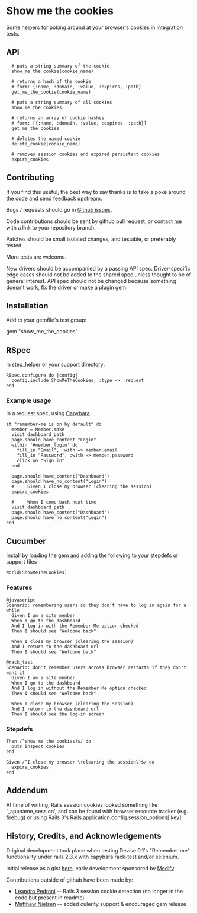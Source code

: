 # Show me the cookies

Some helpers for poking around at your browser's cookies in integration tests.

## API

      # puts a string summary of the cookie
      show_me_the_cookie(cookie_name)
      
      # returns a hash of the cookie
      # form: {:name, :domain, :value, :expires, :path}
      get_me_the_cookie(cookie_name)
      
      # puts a string summary of all cookies
      show_me_the_cookies
      
      # returns an array of cookie hashes
      # form: [{:name, :domain, :value, :expires, :path}]
      get_me_the_cookies
      
      # deletes the named cookie
      delete_cookie(cookie_name)
      
      # removes session cookies and expired persistent cookies
      expire_cookies

## Contributing

If you find this useful, the best way to say thanks is to take a poke around the code and send feedback upstream.

Bugs / requests should go in [Github issues](https://github.com/nruth/show_me_the_cookies/issues).

Code contributions should be sent by github pull request, or contact [me](https://github.com/nruth) with a link 
to your repository branch.

Patches should be small isolated changes, and testable, or preferably tested.

More tests are welcome.

New drivers should be accompanied by a passing API spec. 
Driver-specific edge cases should not be added to the shared spec unless thought to be of general interest.
API spec should not be changed because something doesn't work, fix the driver or make a plugin gem.

## Installation

Add to your gemfile's test group:

gem "show\_me\_the\_cookies"


## RSpec

in step_helper or your support directory:

    RSpec.configure do |config|
      config.include ShowMeTheCookies, :type => :request
    end

### Example usage

In a request spec, using [Capybara](https://github.com/jnicklas/capybara)

    it "remember-me is on by default" do
      member = Member.make
      visit dashboard_path
      page.should have_content "Login"
      within '#member_login' do
        fill_in "Email", :with => member.email
        fill_in "Password", :with => member.password
        click_on "Sign in"
      end
  
      page.should have_content("Dashboard")
      page.should have_no_content("Login")
      #     Given I close my browser (clearing the session)
      expire_cookies

      #     When I come back next time
      visit dashboard_path
      page.should have_content("Dashboard")
      page.should have_no_content("Login")
    end


## Cucumber


Install by loading the gem and adding the following to your stepdefs or support files

    World(ShowMeTheCookies)

### Features

    @javascript
    Scenario: remembering users so they don't have to log in again for a while
      Given I am a site member
      When I go to the dashboard
      And I log in with the Remember Me option checked
      Then I should see "Welcome back"
      
      When I close my browser (clearing the session)
      And I return to the dashboard url
      Then I should see "Welcome back"

    @rack_test
    Scenario: don't remember users across browser restarts if they don't want it
      Given I am a site member
      When I go to the dashboard
      And I log in without the Remember Me option checked
      Then I should see "Welcome back"
    
      When I close my browser (clearing the session)
      And I return to the dashboard url
      Then I should see the log-in screen


### Stepdefs

    Then /^show me the cookies!$/ do
      puts inspect_cookies
    end

    Given /^I close my browser \(clearing the session\)$/ do
      expire_cookies
    end

## Addendum

At time of writing, Rails session cookies looked something like '\_appname\_session', 
and can be found with browser resource tracker (e.g. firebug) or using Rails 3's 
Rails.application.config.session_options[:key]

## History, Credits, and Acknowledgements

Original development took place when testing Devise 0.1's "Remember me" functionality under rails 2.3.x with capybara rack-test and/or selenium.

Initial release as a gist [here](https://gist.github.com/484787), early development sponsored by [Medify](http://www.medify.co.uk).

Contributions outside of github have been made by:

  * [Leandro Pedroni](https://github.com/ilpoldo) -- Rails 3 session cookie detection (no longer in the code but present in readme)
  * [Matthew Nielsen](https://github.com/xunker) -- added culerity support & encouraged gem release
